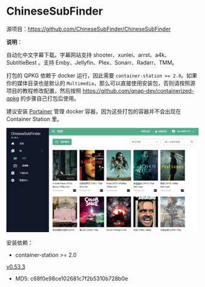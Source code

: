 # ChineseSubFinder

源项目：<https://github.com/ChineseSubFinder/ChineseSubFinder>

**说明**：

自动化中文字幕下载。字幕网站支持 shooter、xunlei、arrst、a4k、SubtitleBest 。支持 Emby、Jellyfin、Plex、Sonarr、Radarr、TMM。

打包的 QPKG 依赖于 docker 运行，因此需要 `container-station >= 2.0`。如果你的媒体目录也是默认的 `Multimedia`，那么可以直接使用安装包，否则请按照源项目的教程修改配置，然后按照 <https://github.com/qnap-dev/containerized-qpkg> 的步骤自己打包后使用。

建议安装 [Portainer](https://www.myqnap.org/product/portainer/) 管理 docker 容器，因为这些打包的容器并不会出现在 Container Station 里。

![ChineseSubFinder](/chinesesubfinder/chinesesubfinder.png)

安装依赖：

- container-station >= 2.0

[v0.53.3](https://github.com/Jay-Young/qpkg/releases/tag/v0.53.3)

- MD5: c68f0e98ce102681c7f2b5310b728b0e
